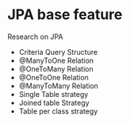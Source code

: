 # JPA base feature  
Research on JPA 

* Criteria Query Structure
* @ManyToOne Relation
* @OneToMany Relation
* @OneToOne Relation
* @ManyToMany Relation
* Single Table strategy
* Joined table Strategy
* Table per class strategy
